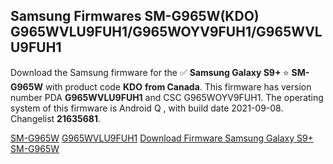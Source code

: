 <h2>Samsung Firmwares SM-G965W(KDO) G965WVLU9FUH1/G965WOYV9FUH1/G965WVLU9FUH1</h2>
Download the Samsung firmware for the ✅ <strong>Samsung Galaxy S9+ </strong> ⭐ <strong>SM-G965W</strong> with product code <strong>KDO</strong> <strong> from Canada</strong>. This firmware has version number PDA <strong>G965WVLU9FUH1</strong> and CSC G965WOYV9FUH1. The operating system of this firmware is Android Q , with build date 2021-09-08. Changelist <strong>21635681</strong>.


[SM-G965W](https://samfirm.shop/samsung/model/SM-G965W)
[G965WVLU9FUH1](https://samfirm.shop/samsung/pda/G965WVLU9FUH1)
[Download Firmware Samsung Galaxy S9+ SM-G965W](https://samfirm.shop/samsung/firmware/454110)
